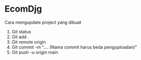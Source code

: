 # EcomDjg
Cara mengupdate project yang dibuat
1. Git status 
2. Git add .
3. Git remote origin
4. Git commit -m ".... (Nama commit harus beda penguploadan)"
5. Git push -u origin main
